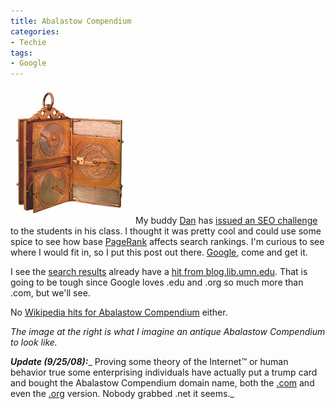 ```yaml
---
title: Abalastow Compendium
categories:
- Techie
tags:
- Google
---
```


![Abalastow-Compendium-Detail.png](/assets/posts/2008/abalastow-compendium-detail.png)My buddy [Dan](http://www.unpossible.com/) has [issued an SEO challenge](http://www.unpossible.com/2008/09/22/abalastow-compendium/) to the students in his class. I thought it was pretty cool and could use some spice to see how base [PageRank](http://en.wikipedia.org/wiki/PageRank) affects search rankings. I'm curious to see where I would fit in, so I put this post out there.
[Google](http://www.google.com/), come and get it.

I see the [search results](http://www.google.com/search?hl=en&q=Abalastow+Compendium&btnG=Search) already have a [hit from blog.lib.umn.edu](http://blog.lib.umn.edu/pemb0031/abalastowcompendium/). That is going to be tough since Google loves .edu and .org so much more than .com, but we'll see.

No [Wikipedia hits for Abalastow Compendium](http://en.wikipedia.org/wiki/Special:Search?search=Abalastow+Compendium&go=Go) either.

_The image at the right is what I imagine an antique Abalastow Compendium to look like._

_**Update (9/25/08):**__ Proving some theory of the Internet™ or human behavior true some enterprising individuals have actually put a trump card and bought the Abalastow Compendium domain name, both the [.com](http://www.abalastow-compendium.com/) and even the [.org](http://www.abalastow-compendium.org/) version. Nobody grabbed .net it seems._
